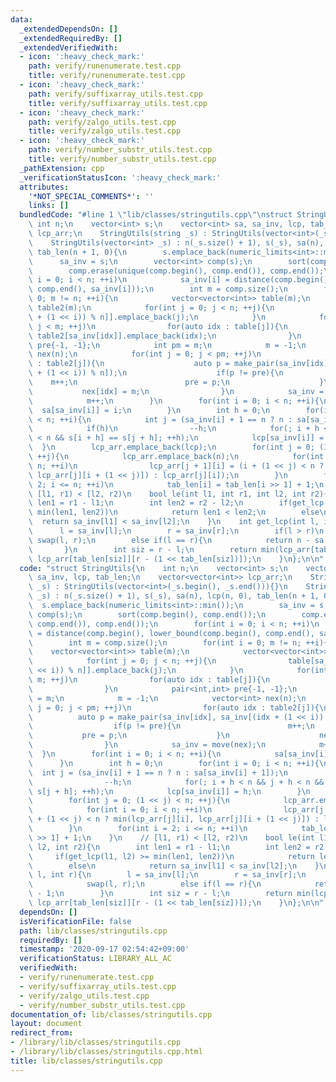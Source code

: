 ```yaml
---
data:
  _extendedDependsOn: []
  _extendedRequiredBy: []
  _extendedVerifiedWith:
  - icon: ':heavy_check_mark:'
    path: verify/runenumerate.test.cpp
    title: verify/runenumerate.test.cpp
  - icon: ':heavy_check_mark:'
    path: verify/suffixarray_utils.test.cpp
    title: verify/suffixarray_utils.test.cpp
  - icon: ':heavy_check_mark:'
    path: verify/zalgo_utils.test.cpp
    title: verify/zalgo_utils.test.cpp
  - icon: ':heavy_check_mark:'
    path: verify/number_substr_utils.test.cpp
    title: verify/number_substr_utils.test.cpp
  _pathExtension: cpp
  _verificationStatusIcon: ':heavy_check_mark:'
  attributes:
    '*NOT_SPECIAL_COMMENTS*': ''
    links: []
  bundledCode: "#line 1 \"lib/classes/stringutils.cpp\"\nstruct StringUtils{\n   \
    \ int n;\n    vector<int> s;\n    vector<int> sa, sa_inv, lcp, tab_len;\n    vector<vector<int>>\
    \ lcp_arr;\n    StringUtils(string _s) : StringUtils(vector<int>(_s.begin(), _s.end())){}\n\
    \    StringUtils(vector<int> _s) : n(_s.size() + 1), s(_s), sa(n), lcp(n, 0),\
    \ tab_len(n + 1, 0){\n        s.emplace_back(numeric_limits<int>::min());\n  \
    \      sa_inv = s;\n        vector<int> comp(s);\n        sort(comp.begin(), comp.end());\n\
    \        comp.erase(unique(comp.begin(), comp.end()), comp.end());\n        for(int\
    \ i = 0; i < n; ++i)\n            sa_inv[i] = distance(comp.begin(), lower_bound(comp.begin(),\
    \ comp.end(), sa_inv[i]));\n        int m = comp.size();\n        for(int i =\
    \ 0; m != n; ++i){\n            vector<vector<int>> table(m);\n            vector<vector<int>>\
    \ table2(m);\n            for(int j = 0; j < n; ++j){\n                table[sa_inv[(j\
    \ + (1 << i)) % n]].emplace_back(j);\n            }\n            for(int j = 0;\
    \ j < m; ++j)\n                for(auto idx : table[j]){\n                   \
    \ table2[sa_inv[idx]].emplace_back(idx);\n                }\n            pair<int,int>\
    \ pre{-1, -1};\n            int pm = m;\n            m = -1;\n            vector<int>\
    \ nex(n);\n            for(int j = 0; j < pm; ++j)\n                for(auto idx\
    \ : table2[j]){\n                    auto p = make_pair(sa_inv[idx], sa_inv[(idx\
    \ + (1 << i)) % n]);\n                    if(p != pre){\n                    \
    \    m++;\n                        pre = p;\n                    }\n         \
    \           nex[idx] = m;\n                }\n            sa_inv = move(nex);\n\
    \            m++;\n        }\n        for(int i = 0; i < n; ++i){\n          \
    \  sa[sa_inv[i]] = i;\n        }\n        int h = 0;\n        for(int i = 0; i\
    \ < n; ++i){\n            int j = (sa_inv[i] + 1 == n ? n : sa[sa_inv[i] + 1]);\n\
    \            if(h)\n                --h;\n            for(; i + h < n && j + h\
    \ < n && s[i + h] == s[j + h]; ++h);\n            lcp[sa_inv[i]] = h;\n      \
    \  }\n        lcp_arr.emplace_back(lcp);\n        for(int j = 0; (1 << j) < n;\
    \ ++j){\n            lcp_arr.emplace_back(n);\n            for(int i = 0; i <\
    \ n; ++i)\n                lcp_arr[j + 1][i] = (i + (1 << j) < n ? min(lcp_arr[j][i],\
    \ lcp_arr[j][i + (1 << j)]) : lcp_arr[j][i]);\n        }\n        for(int i =\
    \ 2; i <= n; ++i)\n            tab_len[i] = tab_len[i >> 1] + 1;\n    }\n    //\
    \ [l1, r1) < [l2, r2)\n    bool le(int l1, int r1, int l2, int r2){\n        int\
    \ len1 = r1 - l1;\n        int len2 = r2 - l2;\n        if(get_lcp(l1, l2) >=\
    \ min(len1, len2))\n            return len1 < len2;\n        else\n          \
    \  return sa_inv[l1] < sa_inv[l2];\n    }\n    int get_lcp(int l, int r){\n  \
    \      l = sa_inv[l];\n        r = sa_inv[r];\n        if(l > r)\n           \
    \ swap(l, r);\n        else if(l == r){\n            return n - sa[l] - 1;\n \
    \       }\n        int siz = r - l;\n        return min(lcp_arr[tab_len[siz]][l],\
    \ lcp_arr[tab_len[siz]][r - (1 << tab_len[siz])]);\n    }\n};\n\n"
  code: "struct StringUtils{\n    int n;\n    vector<int> s;\n    vector<int> sa,\
    \ sa_inv, lcp, tab_len;\n    vector<vector<int>> lcp_arr;\n    StringUtils(string\
    \ _s) : StringUtils(vector<int>(_s.begin(), _s.end())){}\n    StringUtils(vector<int>\
    \ _s) : n(_s.size() + 1), s(_s), sa(n), lcp(n, 0), tab_len(n + 1, 0){\n      \
    \  s.emplace_back(numeric_limits<int>::min());\n        sa_inv = s;\n        vector<int>\
    \ comp(s);\n        sort(comp.begin(), comp.end());\n        comp.erase(unique(comp.begin(),\
    \ comp.end()), comp.end());\n        for(int i = 0; i < n; ++i)\n            sa_inv[i]\
    \ = distance(comp.begin(), lower_bound(comp.begin(), comp.end(), sa_inv[i]));\n\
    \        int m = comp.size();\n        for(int i = 0; m != n; ++i){\n        \
    \    vector<vector<int>> table(m);\n            vector<vector<int>> table2(m);\n\
    \            for(int j = 0; j < n; ++j){\n                table[sa_inv[(j + (1\
    \ << i)) % n]].emplace_back(j);\n            }\n            for(int j = 0; j <\
    \ m; ++j)\n                for(auto idx : table[j]){\n                    table2[sa_inv[idx]].emplace_back(idx);\n\
    \                }\n            pair<int,int> pre{-1, -1};\n            int pm\
    \ = m;\n            m = -1;\n            vector<int> nex(n);\n            for(int\
    \ j = 0; j < pm; ++j)\n                for(auto idx : table2[j]){\n          \
    \          auto p = make_pair(sa_inv[idx], sa_inv[(idx + (1 << i)) % n]);\n  \
    \                  if(p != pre){\n                        m++;\n             \
    \           pre = p;\n                    }\n                    nex[idx] = m;\n\
    \                }\n            sa_inv = move(nex);\n            m++;\n      \
    \  }\n        for(int i = 0; i < n; ++i){\n            sa[sa_inv[i]] = i;\n  \
    \      }\n        int h = 0;\n        for(int i = 0; i < n; ++i){\n          \
    \  int j = (sa_inv[i] + 1 == n ? n : sa[sa_inv[i] + 1]);\n            if(h)\n\
    \                --h;\n            for(; i + h < n && j + h < n && s[i + h] ==\
    \ s[j + h]; ++h);\n            lcp[sa_inv[i]] = h;\n        }\n        lcp_arr.emplace_back(lcp);\n\
    \        for(int j = 0; (1 << j) < n; ++j){\n            lcp_arr.emplace_back(n);\n\
    \            for(int i = 0; i < n; ++i)\n                lcp_arr[j + 1][i] = (i\
    \ + (1 << j) < n ? min(lcp_arr[j][i], lcp_arr[j][i + (1 << j)]) : lcp_arr[j][i]);\n\
    \        }\n        for(int i = 2; i <= n; ++i)\n            tab_len[i] = tab_len[i\
    \ >> 1] + 1;\n    }\n    // [l1, r1) < [l2, r2)\n    bool le(int l1, int r1, int\
    \ l2, int r2){\n        int len1 = r1 - l1;\n        int len2 = r2 - l2;\n   \
    \     if(get_lcp(l1, l2) >= min(len1, len2))\n            return len1 < len2;\n\
    \        else\n            return sa_inv[l1] < sa_inv[l2];\n    }\n    int get_lcp(int\
    \ l, int r){\n        l = sa_inv[l];\n        r = sa_inv[r];\n        if(l > r)\n\
    \            swap(l, r);\n        else if(l == r){\n            return n - sa[l]\
    \ - 1;\n        }\n        int siz = r - l;\n        return min(lcp_arr[tab_len[siz]][l],\
    \ lcp_arr[tab_len[siz]][r - (1 << tab_len[siz])]);\n    }\n};\n\n"
  dependsOn: []
  isVerificationFile: false
  path: lib/classes/stringutils.cpp
  requiredBy: []
  timestamp: '2020-09-17 02:54:42+09:00'
  verificationStatus: LIBRARY_ALL_AC
  verifiedWith:
  - verify/runenumerate.test.cpp
  - verify/suffixarray_utils.test.cpp
  - verify/zalgo_utils.test.cpp
  - verify/number_substr_utils.test.cpp
documentation_of: lib/classes/stringutils.cpp
layout: document
redirect_from:
- /library/lib/classes/stringutils.cpp
- /library/lib/classes/stringutils.cpp.html
title: lib/classes/stringutils.cpp
---
```

